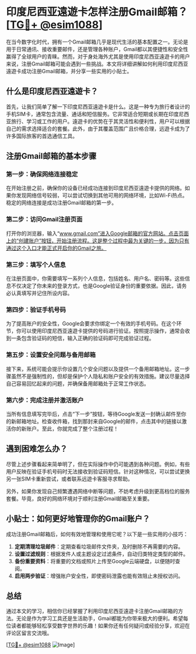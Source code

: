 # 印度尼西亚遠遊卡怎样注册Gmail邮箱？[[TG💪+ @esim1088](https://t.me/s/esim1088)]

在当今数字化时代，拥有一个Gmail邮箱几乎是现代生活的基本配置之一。无论是用于日常通讯、接收重要邮件，还是管理各种账户，Gmail都以其便捷性和安全性赢得了全球用户的青睐。然而，对于身处海外尤其是使用印度尼西亚遠遊卡的用户来说，注册Gmail邮箱可能会遇到一些挑战。本文将详细讲解如何利用印度尼西亚遠遊卡成功注册Gmail邮箱，并分享一些实用的小贴士。

## 什么是印度尼西亚遠遊卡？

首先，让我们简单了解一下印度尼西亚遠遊卡是什么。这是一种专为旅行者设计的手机SIM卡，通常包含流量、通话和短信服务。它非常适合短期或长期在印度尼西亚旅行、学习或工作的用户。遠遊卡的优势在于其灵活性和便利性，用户可以根据自己的需求选择适合的套餐。此外，由于其覆盖范围广且价格合理，远遊卡成为了许多国际旅客的首选通信工具。

## 注册Gmail邮箱的基本步骤

### 第一步：确保网络连接稳定

在开始注册之前，确保你的设备已经成功连接到印度尼西亚遠遊卡提供的网络。如果你发现网络信号较弱，可以尝试切换到其他可用的网络环境，比如Wi-Fi热点。稳定的网络连接是成功注册Gmail邮箱的第一步。

### 第二步：访问Gmail注册页面

打开你的浏览器，输入“www.gmail.com”进入Google邮箱的官方网站。点击页面上的“创建账户”按钮，开始注册流程。这是整个过程中最为关键的一步，因为只有通过这个入口才能正式开启你的Gmail之旅。

### 第三步：填写个人信息

在注册页面中，你需要填写一系列个人信息，包括姓名、用户名、密码等。这些信息不仅决定了你未来的登录方式，也是Google验证身份的重要依据。因此，请务必认真填写并记住所设内容。

### 第四步：验证手机号码

为了提高账户的安全性，Google会要求你绑定一个有效的手机号码。在这个环节，你可以使用印度尼西亚遠遊卡提供的号码进行验证。按照提示操作，通常会收到一条包含验证码的短信，输入正确的验证码即可完成验证过程。

### 第五步：设置安全问题与备用邮箱

接下来，系统可能会提示你设置几个安全问题以及提供一个备用邮箱地址。这一步骤虽然不是强制性的，但却是保护个人隐私和账户安全的有效措施。建议尽量选择自己容易回忆起来的问题，并确保备用邮箱处于正常工作状态。

### 第六步：完成注册并激活账户

当所有信息填写完毕后，点击“下一步”按钮，等待Google发送一封确认邮件至你的新邮箱地址。检查收件箱，找到那封来自Google的邮件，点击其中的链接以激活你的新账户。至此，你就完成了整个注册过程！

## 遇到困难怎么办？

尽管上述步骤看起来简单明了，但在实际操作中仍可能遇到各种问题。例如，有些用户反映在验证手机号码时无法接收到验证码短信。针对这种情况，可以尝试更换另一张SIM卡重新尝试，或者联系远遊卡客服寻求帮助。

另外，如果你发现自己频繁遭遇网络中断等问题，不妨考虑升级到更高档位的服务套餐。毕竟，良好的网络环境对于顺利注册Gmail邮箱至关重要。

## 小贴士：如何更好地管理你的Gmail账户？

成功注册Gmail邮箱后，如何有效地管理和使用它呢？以下是一些实用的小技巧：

1. **定期清理垃圾邮件**：定期查看垃圾邮件文件夹，及时删除不再需要的内容。
2. **设置过滤规则**：根据发件人或主题设定过滤条件，自动归类特定类型的邮件。
3. **备份重要资料**：将重要的文档或照片上传至Google云端硬盘，以便随时查阅。
4. **启用两步验证**：增强账户安全性，即使密码泄露也能有效阻止未授权访问。

## 总结

通过本文的学习，相信你已经掌握了利用印度尼西亚遠遊卡注册Gmail邮箱的方法。无论是作为学习工具还是生活助手，Gmail都能为你带来极大的便利。希望每位读者都能够轻松享受数字世界的乐趣！如果你还有任何疑问或经验分享，欢迎在评论区留言交流哦。

[[TG💪+ @esim1088](https://t.me/s/esim1088) ![Image](https://i.postimg.cc/4NQfJmqS/Snipaste-2025-05-13-00-14-12.png)]